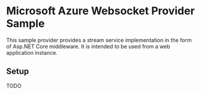# Microsoft Azure Websocket Provider Sample 

This sample provider provides a stream service implementation in the form of Asp.NET Core middleware.  It is intended to
be used from a web application instance.

## Setup

TODO